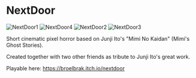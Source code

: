 # NextDoor

![NextDoor1](https://user-images.githubusercontent.com/7372028/118670906-fa77de00-b831-11eb-8cd1-97d95cc21beb.png)
![NextDoor4](https://user-images.githubusercontent.com/7372028/118670884-f6e45700-b831-11eb-8473-d959817256b6.png)
![NextDoor2](https://user-images.githubusercontent.com/7372028/118670895-f8ae1a80-b831-11eb-9da6-fe3e1aeaa39a.png)
![NextDoor3](https://user-images.githubusercontent.com/7372028/118670902-f946b100-b831-11eb-84cf-426329390b33.png)

Short cinematic pixel horror based on Junji Ito's "Mimi No Kaidan" (Mimi's Ghost Stories).

Created together with two other friends as tribute to Junji Ito's great work.

Playable here: https://broelbrak.itch.io/nextdoor
